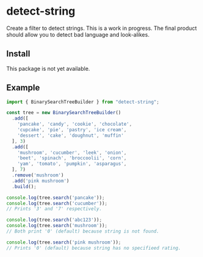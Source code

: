 # detect-string

Create a filter to detect strings. This is a work in progress. The final product should allow you to detect bad language and look-alikes.

## Install

This package is not yet available.

## Example

```Typescript
import { BinarySearchTreeBuilder } from "detect-string";

const tree = new BinarySearchTreeBuilder()
  .add([
    'pancake', 'candy', 'cookie', 'chocolate',
    'cupcake', 'pie', 'pastry', 'ice cream',
    'dessert', 'cake', 'doughnut', 'muffin'
  ], 3)
  .add([
    'mushroom', 'cucumber', 'leek', 'onion',
    'beet', 'spinach', 'broccoolii', 'corn',
    'yam', 'tomato', 'pumpkin', 'asparagus',
  ], 7)
  .remove('mushroom')
  .add('pink mushroom')
  .build();

console.log(tree.search('pancake'));
console.log(tree.search('cucumber'));
// Prints '3' and '7' respectively.

console.log(tree.search('abc123'));
console.log(tree.search('mushroom'));
// Both print '0' (default) because string is not found.

console.log(tree.search('pink mushroom'));
// Prints '0' (default) because string has no specifieed rating.
```